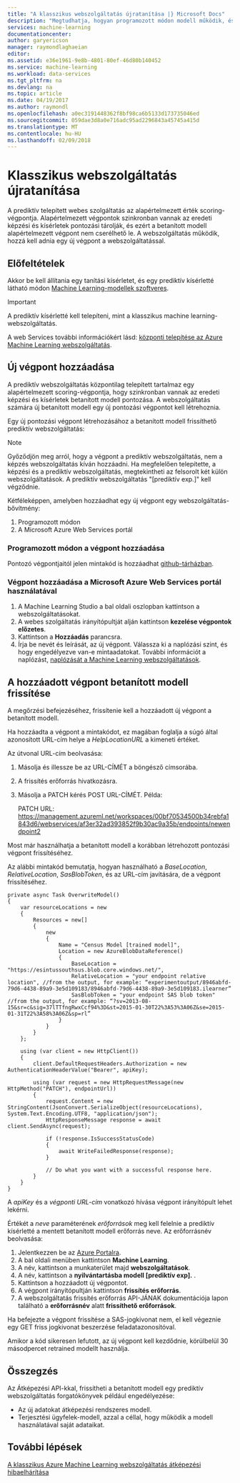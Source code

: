 ```yaml
---
title: "A klasszikus webszolgáltatás újratanítása |} Microsoft Docs"
description: "Megtudhatja, hogyan programozott módon modell működik, és frissíti a az újonnan betanított modell használatára az Azure Machine Learning webszolgáltatás."
services: machine-learning
documentationcenter: 
author: garyericson
manager: raymondlaghaeian
editor: 
ms.assetid: e36e1961-9e8b-4801-80ef-46d80b140452
ms.service: machine-learning
ms.workload: data-services
ms.tgt_pltfrm: na
ms.devlang: na
ms.topic: article
ms.date: 04/19/2017
ms.author: raymondl
ms.openlocfilehash: a0ec3191448362f8bf98ca6b5133d173735046ed
ms.sourcegitcommit: 059dae3d8a0e716adc95ad2296843a45745a415d
ms.translationtype: MT
ms.contentlocale: hu-HU
ms.lasthandoff: 02/09/2018
---
```

# <a name="retrain-a-classic-web-service"></a>Klasszikus webszolgáltatás újratanítása
A prediktív telepített webes szolgáltatás az alapértelmezett érték scoring-végpontja. Alapértelmezett végpontok szinkronban vannak az eredeti képzési és kísérletek pontozási tárolják, és ezért a betanított modell alapértelmezett végpont nem cserélhető le. A webszolgáltatás működik, hozzá kell adnia egy új végpont a webszolgáltatással. 

## <a name="prerequisites"></a>Előfeltételek
Akkor be kell állítania egy tanítási kísérletet, és egy prediktív kísérletté látható módon [Machine Learning-modellek szoftveres](retrain-models-programmatically.md). 

> [!IMPORTANT]
> A prediktív kísérletté kell telepíteni, mint a klasszikus machine learning-webszolgáltatás. 
> 
> 

A web Services további információkért lásd: [központi telepítése az Azure Machine Learning webszolgáltatás](publish-a-machine-learning-web-service.md).

## <a name="add-a-new-endpoint"></a>Új végpont hozzáadása
A prediktív webszolgáltatás központilag telepített tartalmaz egy alapértelmezett scoring-végpontja, hogy szinkronban vannak az eredeti képzési és kísérletek betanított modell pontozása. A webszolgáltatás számára új betanított modell egy új pontozási végpontot kell létrehoznia. 

Egy új pontozási végpont létrehozásához a betanított modell frissíthető prediktív webszolgáltatás:

> [!NOTE]
> Győződjön meg arról, hogy a végpont a prediktív webszolgáltatás, nem a képzés webszolgáltatás kíván hozzáadni. Ha megfelelően telepítette, a képzési és a prediktív webszolgáltatás, megtekintheti az felsorolt két külön webszolgáltatások. A prediktív webszolgáltatás "[prediktív exp.]" kell végződnie.
> 
> 

Kétféleképpen, amelyben hozzáadhat egy új végpont egy webszolgáltatás-bővítmény:

1. Programozott módon
2. A Microsoft Azure Web Services portál

### <a name="programmatically-add-an-endpoint"></a>Programozott módon a végpont hozzáadása
Pontozó végpontjaitól jelen mintakód is hozzáadhat [github-tárházban](https://github.com/raymondlaghaeian/AML_EndpointMgmt/blob/master/Program.cs).

### <a name="use-the-microsoft-azure-web-services-portal-to-add-an-endpoint"></a>Végpont hozzáadása a Microsoft Azure Web Services portál használatával
1. A Machine Learning Studio a bal oldali oszlopban kattintson a webszolgáltatásokat.
2. A webes szolgáltatás irányítópultját alján kattintson **kezelése végpontok előzetes**.
3. Kattintson a **Hozzáadás** parancsra.
4. Írja be nevét és leírását, az új végpont. Válassza ki a naplózási szint, és hogy engedélyezve van-e mintaadatokat. További információt a naplózást, [naplózását a Machine Learning webszolgáltatások](web-services-logging.md).

## <a name="update-the-added-endpoints-trained-model"></a>A hozzáadott végpont betanított modell frissítése
A megőrzési befejezéséhez, frissítenie kell a hozzáadott új végpont a betanított modell.

Ha hozzáadta a végpont a mintakódot, ez magában foglalja a súgó által azonosított URL-cím helye a *HelpLocationURL* a kimeneti értéket.

Az útvonal URL-cím beolvasása:

1. Másolja és illessze be az URL-CÍMÉT a böngésző címsorába.
2. A frissítés erőforrás hivatkozásra.
3. Másolja a PATCH kérés POST URL-CÍMÉT. Példa:
   
     PATCH URL: https://management.azureml.net/workspaces/00bf70534500b34rebfa1843d6/webservices/af3er32ad393852f9b30ac9a35b/endpoints/newendpoint2

Most már használhatja a betanított modell a korábban létrehozott pontozási végpont frissítéséhez.

Az alábbi mintakód bemutatja, hogyan használható a *BaseLocation*, *RelativeLocation*, *SasBlobToken*, és az URL-cím javítására, de a végpont frissítéséhez.

    private async Task OverwriteModel()
    {
        var resourceLocations = new
        {
            Resources = new[]
            {
                new
                {
                    Name = "Census Model [trained model]",
                    Location = new AzureBlobDataReference()
                    {
                        BaseLocation = "https://esintussouthsus.blob.core.windows.net/",
                        RelativeLocation = "your endpoint relative location", //from the output, for example: “experimentoutput/8946abfd-79d6-4438-89a9-3e5d109183/8946abfd-79d6-4438-89a9-3e5d109183.ilearner”
                        SasBlobToken = "your endpoint SAS blob token" //from the output, for example: “?sv=2013-08-15&sr=c&sig=37lTTfngRwxCcf94%3D&st=2015-01-30T22%3A53%3A06Z&se=2015-01-31T22%3A58%3A06Z&sp=rl”
                    }
                }
            }
        };

        using (var client = new HttpClient())
        {
            client.DefaultRequestHeaders.Authorization = new AuthenticationHeaderValue("Bearer", apiKey);

            using (var request = new HttpRequestMessage(new HttpMethod("PATCH"), endpointUrl))
            {
                request.Content = new StringContent(JsonConvert.SerializeObject(resourceLocations), System.Text.Encoding.UTF8, "application/json");
                HttpResponseMessage response = await client.SendAsync(request);

                if (!response.IsSuccessStatusCode)
                {
                    await WriteFailedResponse(response);
                }

                // Do what you want with a successful response here.
            }
        }
    }

A *apiKey* és a *végponti URL-cím* vonatkozó hívása végpont irányítópult lehet lekérni.

Értékét a *neve* paraméterének *erőforrások* meg kell felelnie a prediktív kísérletté a mentett betanított modell erőforrás neve. Az erőforrásnév beolvasása:

1. Jelentkezzen be az [Azure Portalra](https://portal.azure.com).
2. A bal oldali menüben kattintson **Machine Learning**.
3. A név, kattintson a munkaterület majd **webszolgáltatások**.
4. A név, kattintson a **nyilvántartásba modell [prediktív exp].** .
5. Kattintson a hozzáadott új végpontot.
6. A végpont irányítópultján kattintson **frissítés erőforrás**.
7. A webszolgáltatás frissítés erőforrás API-JÁNAK dokumentációja lapon található a **erőforrásnév** alatt **frissíthető erőforrások**.

Ha befejezte a végpont frissítése a SAS-jogkivonat nem, el kell végeznie egy GET friss jogkivonat beszerzése feladatazonosítóval.

Amikor a kód sikeresen lefutott, az új végpont kell kezdődnie, körülbelül 30 másodpercet retrained modellt használja.

## <a name="summary"></a>Összegzés
Az Átképezési API-kkal, frissítheti a betanított modell egy prediktív webszolgáltatás forgatókönyvek például engedélyezése:

* Az új adatokat átképezési rendszeres modell.
* Terjesztési ügyfelek-modell, azzal a céllal, hogy működik a modell használatával saját adataikat.

## <a name="next-steps"></a>További lépések
[A klasszikus Azure Machine Learning webszolgáltatás átképezési hibaelhárítása](troubleshooting-retraining-models.md)

